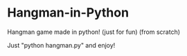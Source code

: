 # Hangman-in-Python

Hangman game made in python! (just for fun) (from scratch)

Just "python hangman.py" and enjoy!
